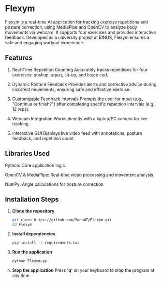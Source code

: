 # Flexym
Flexym is a real-time AI application for tracking exercise repetitions and posture correction, using MediaPipe and OpenCV to analyze body movements via webcam. It supports four exercises and provides interactive feedback. Developed as a university project at BINUS, Flexym ensures a safe and engaging workout experience.

## Features
1. Real-Time Repetition Counting
Accurately tracks repetitions for four exercises: pushup, squat, sit-up, and bicep curl.

2. Dynamic Posture Feedback
Provides alerts and corrective advice during incorrect movements, ensuring safe and effective exercise.

3. Customizable Feedback Intervals
Prompts the user for input (e.g., "Continue or finish?") after completing specific repetition intervals (e.g., 12 reps).

4. Webcam Integration
Works directly with a laptop/PC camera for live tracking.

5. Interactive GUI
Displays live video feed with annotations, posture feedback, and repetition count.

## Libraries Used
Python: Core application logic.

OpenCV & MediaPipe: Real-time video processing and movement analysis.

NumPy: Angle calculations for posture correction.

## Installation Steps

1. **Clone the repository**  
   ```sh
   git clone https://github.com/SonnWT/Flexym.git
   cd Flexym
2. **Install dependencies**
   ```sh
   pip install -r requirements.txt
3. **Run the application**
   ```sh
   python Flexym.py
4. **Stop the application**
Press **'q'** on your keyboard to stop the program at any time
